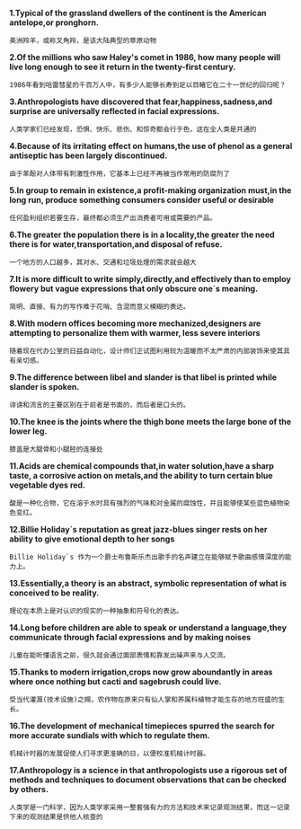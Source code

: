 **1.Typical of the grassland dwellers of the continent is the American antelope,or pronghorn.**

    美洲羚羊，或称叉角羚，是该大陆典型的草原动物

**2.Of the millions who saw Haley's comet in 1986, how many people will live long  enough to see it return in the twenty-first century.**

    1986年看到哈雷彗星的千百万人中，有多少人能够长寿到足以目睹它在二十一世纪的回归呢？

**3.Anthropologists have discovered that fear,happiness,sadness,and surprise are universally reflected in facial expressions.**

    人类学家们已经发现，恐惧、快乐、悲伤、和惊奇都会行于色，这在全人类是共通的

**4.Because of its irritating effect on humans,the use of phenol as a general antiseptic has been largely discontinued.**

    由于苯酚对人体带有刺激性作用，它基本上已经不再被当作常用的防腐剂了

**5.In group to remain in existence,a profit-making organization must,in the long run, produce something consumers consider useful or desirable**

    任何盈利组织若要生存，最终都必须生产出消费者可用或需要的产品。

**6.The greater the population there is in a locality,the greater the need there is for water,transportation,and disposal of refuse.**

    一个地方的人口越多，其对水、交通和垃圾处理的需求就会越大

**7.It is more difficult to write simply,directly,and effectively than to employ flowery but vague expressions that only obscure one`s meaning.**

    简明、直接、有力的写作难于花哨、含混而意义模糊的表达。

**8.With modern offices becoming more mechanized,designers are attempting to personalize them with warmer, less severe interiors**

    随着现在代办公室的日益自动化，设计师们正试图利用较为温暖而不太严肃的内部装饰来使其具有亲切感。

**9.The difference between libel and slander is that libel is printed while slander is spoken.**

    诽谤和流言的主要区别在于前者是书面的，而后者是口头的。

**10.The knee is the joints where the thigh bone meets the large bone of the lower leg.**

    膝盖是大腿骨和小腿胫的连接处

**11.Acids are chemical compounds that,in water solution,have a sharp taste, a corrosive action on metals,and the ability to turn certain blue vegetable dyes red.**

    酸是一种化合物，它在溶于水时具有强烈的气味和对金属的腐蚀性，并且能够使某些蓝色植物染色变红。

**12.Billie Holiday`s reputation as great jazz-blues singer rests on her ability to give emotional depth to her songs**

    Billie Holiday`s 作为一个爵士布鲁斯乐杰出歌手的名声建立在能够赋予歌曲感情深度的能力上。

**13.Essentially,a theory is an abstract, symbolic representation of what is conceived to be reality.**

    理论在本质上是对认识的现实的一种抽象和符号化的表达。

**14.Long before children are able to speak or understand a language,they communicate through facial expressions and by making noises**

    儿童在能听懂语言之前，很久就会通过面部表情和靠发出噪声来与人交流。

**15.Thanks to modern irrigation,crops now grow aboundantly in areas where once nothing but cacti and sagebrush could live.**

    受当代灌溉(技术设施)之赐，农作物在原来只有仙人掌和荞属科植物才能生存的地方旺盛的生长。
    
**16.The development of mechanical timepieces spurred the search for more accurate sundials with which to regulate them.**

    机械计时器的发展促使人们寻求更准确的日，以便校准机械计时器。

**17.Anthropology is a science in that anthropologists use a rigorous set of methods and techniques to document observations that can be checked by others.**
    
    人类学是一门科学，因为人类学家采用一整套强有力的方法和技术来记录观测结果，而这一记录下来的观测结果是供他人核查的



